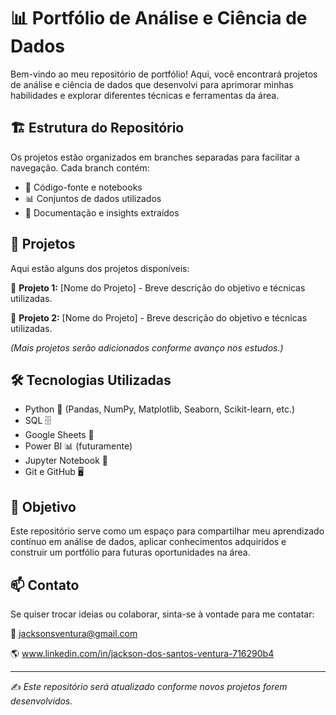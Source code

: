 # 📊 Portfólio de Análise e Ciência de Dados

Bem-vindo ao meu repositório de portfólio! Aqui, você encontrará projetos de análise e ciência de dados que desenvolvi para aprimorar minhas habilidades e explorar diferentes técnicas e ferramentas da área.

## 🏗 Estrutura do Repositório

Os projetos estão organizados em branches separadas para facilitar a navegação. Cada branch contém:
- 📂 Código-fonte e notebooks
- 📊 Conjuntos de dados utilizados
- 📖 Documentação e insights extraídos

## 🚀 Projetos

Aqui estão alguns dos projetos disponíveis:

🔹 **Projeto 1:** [Nome do Projeto] - Breve descrição do objetivo e técnicas utilizadas.

🔹 **Projeto 2:** [Nome do Projeto] - Breve descrição do objetivo e técnicas utilizadas.

_(Mais projetos serão adicionados conforme avanço nos estudos.)_

## 🛠 Tecnologias Utilizadas

- Python 🐍 (Pandas, NumPy, Matplotlib, Seaborn, Scikit-learn, etc.)
- SQL 🗄️
- Google Sheets 📑
- Power BI 📊 (futuramente)
- Jupyter Notebook 📓
- Git e GitHub 🖥️

## 📌 Objetivo

Este repositório serve como um espaço para compartilhar meu aprendizado contínuo em análise de dados, aplicar conhecimentos adquiridos e construir um portfólio para futuras oportunidades na área.

## 📫 Contato

Se quiser trocar ideias ou colaborar, sinta-se à vontade para me contatar:

📩 jacksonsventura@gmail.com

🌎 www.linkedin.com/in/jackson-dos-santos-ventura-716290b4

---
✍️ *Este repositório será atualizado conforme novos projetos forem desenvolvidos.*

